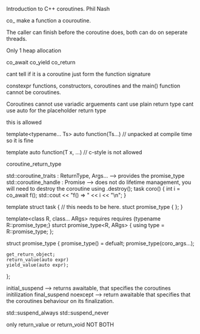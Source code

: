 Introduction to C++ coroutines. Phil Nash

co_ make a function a couroutine.

 The caller can finish before the coroutine does, both can do on seperate threads.

 Only 1 heap allocation

 co_await
 co_yield
 co_return

cant tell if it is a coroutine just form the function signature

constexpr functions, constructors, coroutines and the main() function cannot be coroutines.

Coroutines cannot use variadic arguements
cant use plain return type
cant use auto for the placeholder return type

this is allowed

template<typename... Ts>
auto function(Ts...)          // unpacked at compile time so it is fine

template<typename T>
auto function(T x, ...)       // c-style is not allowed

coroutine_return_type

std::coroutine_traits : ReturnType, Args...  --> provides the promise_type
std::coroutine_handle : Promise              --> does not do lifetime management, you will need to destroy the coroutine using
                                                 .destroy();
task<void> coro()
{
    int i = co_await f();
    std::cout << "f() => " << i << "\n";
}

template<typename T>
struct task
{
    // this needs to be here.
    stuct promise_type
    {
    };
}

template<class R, class... ARgs>
  requires requires {typename R::promise_type;}
sturct promise_type<R, ARgs>
{
    using type = R::promise_type;
};

struct promise_type
{
    promise_type() = defualt;
    promise_type(coro_args...);

    get_return_object;
    return_value(auto expr)
    yield_value(auto expr);
};

initial_suspend        --> returns awaitable, that specifies the coroutines initilization
final_suspend noexcept --> return awaitable that specifies that the coroutines behaviour on its finalization.

std::suspend_always
std::suspend_never

only return_value or return_void NOT BOTH